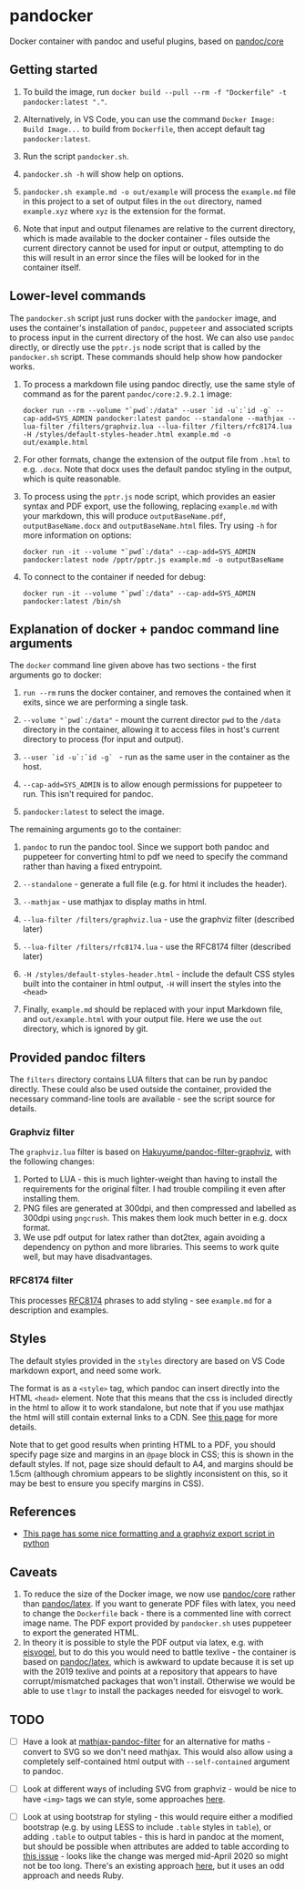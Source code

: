 # pandocker

Docker container with pandoc and useful plugins, based on [pandoc/core](https://hub.docker.com/r/pandoc/core)

## Getting started

1. To build the image, run `docker build --pull --rm -f "Dockerfile" -t pandocker:latest "."`.

2. Alternatively, in VS Code, you can use the command `Docker Image: Build Image...` to build from `Dockerfile`, then accept default tag `pandocker:latest`.

3. Run the script `pandocker.sh`.

4. `pandocker.sh -h` will show help on options.

5. `pandocker.sh example.md -o out/example` will process the `example.md` file in this project to a set of output files in the `out` directory, named `example.xyz` where `xyz` is the extension for the format.

6. Note that input and output filenames are relative to the current directory, which is made available to the docker container - files outside the current directory cannot be used for input or output, attempting to do this will result in an error since the files will be looked for in the container itself.

## Lower-level commands

The `pandocker.sh` script just runs docker with the `pandocker` image, and uses the container's installation of `pandoc`, `puppeteer` and associated scripts to process input in the current directory of the host. We can also use `pandoc` directly, or directly use the `pptr.js` node script that is called by the `pandocker.sh` script. These commands should help show how pandocker works.

1. To process a markdown file using pandoc directly, use the same style of command as for the parent `pandoc/core:2.9.2.1` image:

   ```shell
   docker run --rm --volume "`pwd`:/data" --user `id -u`:`id -g` --cap-add=SYS_ADMIN pandocker:latest pandoc --standalone --mathjax --lua-filter /filters/graphviz.lua --lua-filter /filters/rfc8174.lua -H /styles/default-styles-header.html example.md -o out/example.html
   ```

2. For other formats, change the extension of the output file from `.html` to e.g. `.docx`. Note that docx uses the default pandoc styling in the output, which is quite reasonable.

3. To process using the `pptr.js` node script, which provides an easier syntax and PDF export, use the following, replacing `example.md` with your markdown, this will produce `outputBaseName.pdf`, `outputBaseName.docx` and `outputBaseName.html` files. Try using `-h` for more information on options:

   ```shell
   docker run -it --volume "`pwd`:/data" --cap-add=SYS_ADMIN pandocker:latest node /pptr/pptr.js example.md -o outputBaseName
   ```

4. To connect to the container if needed for debug:

   ```shell
   docker run -it --volume "`pwd`:/data" --cap-add=SYS_ADMIN pandocker:latest /bin/sh
   ```

## Explanation of docker + pandoc command line arguments

The `docker` command line given above has two sections - the first arguments go to docker:

1. ``run --rm`` runs the docker container, and removes the contained when it exits, since we are performing a single task.

2. ``--volume "`pwd`:/data"`` - mount the current director `pwd` to the `/data` directory in the container, allowing it to access files in host's current directory to process (for input and output).

3. ``--user `id -u`:`id -g` `` - run as the same user in the container as the host.

4. `--cap-add=SYS_ADMIN` is to allow enough permissions for puppeteer to run. This isn't required for pandoc.

5. `pandocker:latest` to select the image.

The remaining arguments go to the container:

1. `pandoc` to run the pandoc tool. Since we support both pandoc and puppeteer for converting html to pdf we need to specify the command rather than having a fixed entrypoint.

2. `--standalone` - generate a full file (e.g. for html it includes the header).

3. `--mathjax` - use mathjax to display maths in html.

4. `--lua-filter /filters/graphviz.lua` - use the graphviz filter (described later)

5. `--lua-filter /filters/rfc8174.lua` -  use the RFC8174 filter (described later)

6. `-H /styles/default-styles-header.html` - include the default CSS styles built into the container in html output, `-H` will insert the styles into the `<head>`

7. Finally, `example.md` should be replaced with your input Markdown file, and `out/example.html` with your output file. Here we use the `out` directory, which is ignored by git.

## Provided pandoc filters

The `filters` directory contains LUA filters that can be run by pandoc directly. These could also be used outside the container, provided the necessary command-line tools are available - see the script source for details.

### Graphviz filter

The `graphviz.lua` filter is based on [Hakuyume/pandoc-filter-graphviz](https://github.com/Hakuyume/pandoc-filter-graphviz), with the following changes:

1. Ported to LUA - this is much lighter-weight than having to install the requirements for the original filter. I had trouble compiling it even after installing them.
2. PNG files are generated at 300dpi, and then compressed and labelled as 300dpi using `pngcrush`. This makes them look much better in e.g. docx format.
3. We use pdf output for latex rather than dot2tex, again avoiding a dependency on python and more libraries. This seems to work quite well, but may have disadvantages.

### RFC8174 filter

This processes [RFC8174](https://tools.ietf.org/html/rfc8174) phrases to add styling - see `example.md` for a description and examples.

## Styles

The default styles provided in the `styles` directory are based on VS Code markdown export, and need some work.

The format is as a `<style>` tag, which pandoc can insert directly into the HTML `<head>` element. Note that this means that the css is included directly in the html to allow it to work standalone, but note that if you use mathjax the html will still contain external links to a CDN. See [this page](https://devilgate.org/blog/2012/07/02/tip-using-pandoc-to-create-truly-standalone-html-files/) for more details.

Note that to get good results when printing HTML to a PDF, you should specify page size and margins in an `@page` block in CSS; this is shown in the default styles. If not, page size should default to A4, and margins should be 1.5cm (although chromium appears to be slightly inconsistent on this, so it may be best to ensure you specify margins in CSS).

## References

* [This page has some nice formatting and a graphviz export script in python](http://nrstickley.com/pandoc/example.html)

## Caveats

1. To reduce the size of the Docker image, we now use [pandoc/core](https://hub.docker.com/r/pandoc/core) rather than [pandoc/latex](https://hub.docker.com/r/pandoc/latex). If you want to generate PDF files with latex, you need to change the `Dockerfile` back - there is a commented line with correct image name. The PDF export provided by `pandocker.sh` uses puppeteer to export the generated HTML.
2. In theory it is possible to style the PDF output via latex, e.g. with [eisvogel](https://github.com/Wandmalfarbe/pandoc-latex-template), but to do this you would need to battle texlive - the container is based on [pandoc/latex](https://hub.docker.com/r/pandoc/latex), which is awkward to update because it is set up with the 2019 texlive and points at a repository that appears to have corrupt/mismatched packages that won't install. Otherwise we would be able to use `tlmgr` to install the packages needed for eisvogel to work.

## TODO

* [ ] Have a look at [mathjax-pandoc-filter](https://github.com/lierdakil/mathjax-pandoc-filter) for an alternative for maths - convert to SVG so we don't need mathjax. This would also allow using a completely self-contained html output with `--self-contained` argument to pandoc.

* [ ] Look at different ways of including SVG from graphviz - would be nice to have `<img>` tags we can style, some approaches [here](https://css-tricks.com/using-svg/).

* [ ] Look at using bootstrap for styling - this would require either a modified bootstrap (e.g. by using LESS to include `.table` styles in `table`), or adding `.table` to output tables - this is hard in pandoc at the moment, but should be possible when attributes are added to table according to [this issue](https://github.com/jgm/pandoc/issues/1024) - looks like the change was merged mid-April 2020 so might not be too long. There's an existing approach [here](https://github.com/htdebeer/paru/blob/master/examples/filters/add_css_class_to_tables.rb), but it uses an odd approach and needs Ruby.
